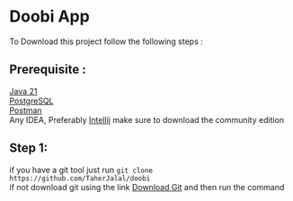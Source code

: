 # Doobi App
To Download this project follow the following steps :
## Prerequisite : 
[Java 21](https://www.oracle.com/java/technologies/downloads/) <br>
[PostgreSQL](https://www.enterprisedb.com/downloads/postgres-postgresql-downloads) <br>
[Postman](https://www.postman.com/downloads/) <br>
Any IDEA, Preferably [Intellij](https://www.jetbrains.com/idea/download/?section=windows) make sure to download the community edition
## Step 1: 
if you have a git tool just run ```git clone https://github.com/TaherJalal/doobi``` <br>if not download git using the link [Download Git](https://git-scm.com/downloads) and then run the command
